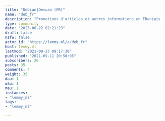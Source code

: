 ```yaml
---
title: "Debian|Devuan (FR)" 
name: "deb_fr"
description: "Promotions d'articles et autres informations en FRançais à-propos de Debian et Devuan. ----⇒ 3 forums :- **[Debian-Facile](https://debian-facile.org)**- **debian-fr**.([org](https://debian-fr.org)|[xyz](https://debian-fr.xyz))⇒ Site Officiel Debian : - le [Wiki FR](https://wiki.debian.org/fr/FrontPage) ⇒ Site Officiel Devuan : - https://www.devuan.org/ *(en anglais)*----*( [@hucste](https://lemmy.ml/u/hucste) est **administrateur** de la communauté “debian-fr.org”)*"
type: community
date: "2023-06-22 02:21:23"
draft: false
nsfw: false
actor_id: "https://lemmy.ml/c/deb_fr"
host: lemmy.ml
lastmod: "2021-09-23 09:17:30"
published: "2021-09-11 20:50:05"
subscribers: 26
posts: 35
comments: 4
weight: 35
dau: 1
wau: 1
mau: 1
instances:
- "lemmy_ml"
tags: 
- "lemmy_ml"

---
```

